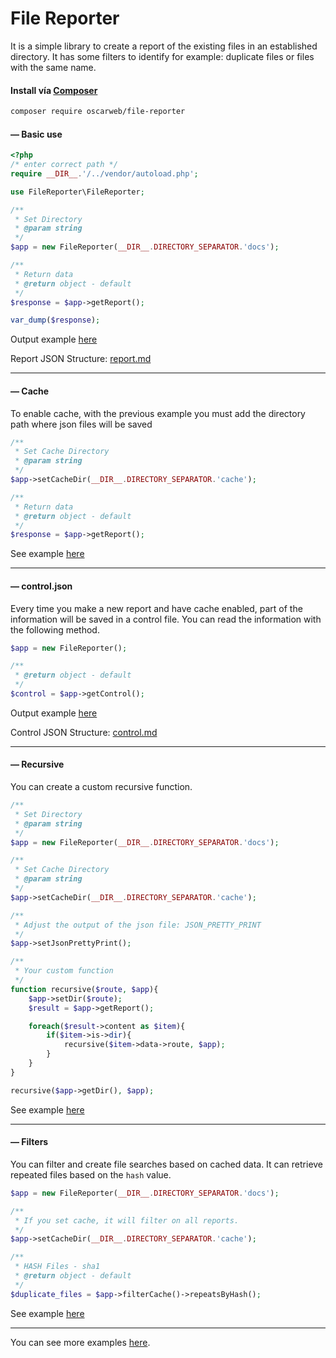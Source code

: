 # File Reporter

It is a simple library to create a report of the existing files in an established directory.
It has some filters to identify for example: duplicate files or files with the same name.

#### Install vía [Composer](https://packagist.org/packages/oscarweb/file-reporter "Composer")

```sh
composer require oscarweb/file-reporter
```
#### &#8212; Basic use

```php
<?php
/* enter correct path */
require __DIR__.'/../vendor/autoload.php';

use FileReporter\FileReporter;

/**
 * Set Directory
 * @param string
 */
$app = new FileReporter(__DIR__.DIRECTORY_SEPARATOR.'docs');

/**
 * Return data
 * @return object - default
 */
$response = $app->getReport();

var_dump($response);
```
Output example [here](https://raw.githubusercontent.com/oscarweb/file-reporter/main/examples/cache/report.15ae3f61f9f41738356cee922fe2e655.json "Output Json")

Report JSON Structure: [report.md](https://github.com/oscarweb/file-reporter/tree/main/examples/report.md "Report JSON Structure")

------------
#### &#8212; Cache

To enable cache, with the previous example you must add the directory path where json files will be saved

```php
/**
 * Set Cache Directory
 * @param string
 */
$app->setCacheDir(__DIR__.DIRECTORY_SEPARATOR.'cache');

/**
 * Return data
 * @return object - default
 */
$response = $app->getReport();

```

See example [here](https://github.com/oscarweb/file-reporter/tree/main/examples/basic_cache.php "Basic Cache")

------------

#### &#8212; control.json

Every time you make a new report and have cache enabled, part of the information will be saved in a control file.
You can read the information with the following method.

```php
$app = new FileReporter();

/**
 * @return object - default
 */
$control = $app->getControl();
```
Output example [here](https://raw.githubusercontent.com/oscarweb/file-reporter/main/examples/cache/control.json "Output Json")

Control JSON Structure: [control.md](https://github.com/oscarweb/file-reporter/tree/main/examples/control.md "Report JSON Structure")

------------

#### &#8212; Recursive

You can create a custom recursive function.

```php
/**
 * Set Directory
 * @param string
 */
$app = new FileReporter(__DIR__.DIRECTORY_SEPARATOR.'docs');

/**
 * Set Cache Directory
 * @param string
 */
$app->setCacheDir(__DIR__.DIRECTORY_SEPARATOR.'cache');

/**
 * Adjust the output of the json file: JSON_PRETTY_PRINT
 */
$app->setJsonPrettyPrint();

/**
 * Your custom function
 */
function recursive($route, $app){
	$app->setDir($route);
	$result = $app->getReport();

	foreach($result->content as $item){
		if($item->is->dir){
			recursive($item->data->route, $app);
		}
	}
}

recursive($app->getDir(), $app);

```

See example [here](https://github.com/oscarweb/file-reporter/tree/main/examples/basic_recursive.php "Basic Recursive")

------------

#### &#8212; Filters

You can filter and create file searches based on cached data.
It can retrieve repeated files based on the `hash` value.

```php
$app = new FileReporter(__DIR__.DIRECTORY_SEPARATOR.'docs');

/**
 * If you set cache, it will filter on all reports.
 */
$app->setCacheDir(__DIR__.DIRECTORY_SEPARATOR.'cache');

/**
 * HASH Files - sha1
 * @return object - default
 */
$duplicate_files = $app->filterCache()->repeatsByHash();

```
See example [here](https://github.com/oscarweb/file-reporter/tree/main/examples/filter_repeats_with_cache.php "Repeats Files")

------------

You can see more examples [here](https://github.com/oscarweb/file-reporter/tree/main/examples "More Examples").